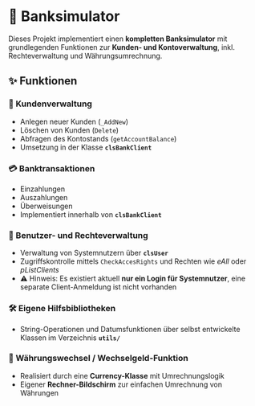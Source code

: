 # 🏦 Banksimulator

Dieses Projekt implementiert einen **kompletten Banksimulator** mit grundlegenden Funktionen zur **Kunden- und Kontoverwaltung**, inkl. Rechteverwaltung und Währungsumrechnung.

## ✨ Funktionen

### 👤 Kundenverwaltung
- Anlegen neuer Kunden (`_AddNew`)  
- Löschen von Kunden (`Delete`)  
- Abfragen des Kontostands (`getAccountBalance`)  
- Umsetzung in der Klasse **`clsBankClient`**

### 💳 Banktransaktionen
- Einzahlungen  
- Auszahlungen  
- Überweisungen  
- Implementiert innerhalb von **`clsBankClient`**

### 🔑 Benutzer- und Rechteverwaltung
- Verwaltung von Systemnutzern über **`clsUser`**  
- Zugriffskontrolle mittels `CheckAccesRights` und Rechten wie *eAll* oder *pListClients*  
- ⚠️ Hinweis: Es existiert aktuell **nur ein Login für Systemnutzer**, eine separate Client-Anmeldung ist nicht vorhanden

### 🛠️ Eigene Hilfsbibliotheken
- String-Operationen und Datumsfunktionen über selbst entwickelte Klassen im Verzeichnis **`utils/`**

### 💱 Währungswechsel / Wechselgeld-Funktion
- Realisiert durch eine **Currency-Klasse** mit Umrechnungslogik  
- Eigener **Rechner-Bildschirm** zur einfachen Umrechnung von Währungen
